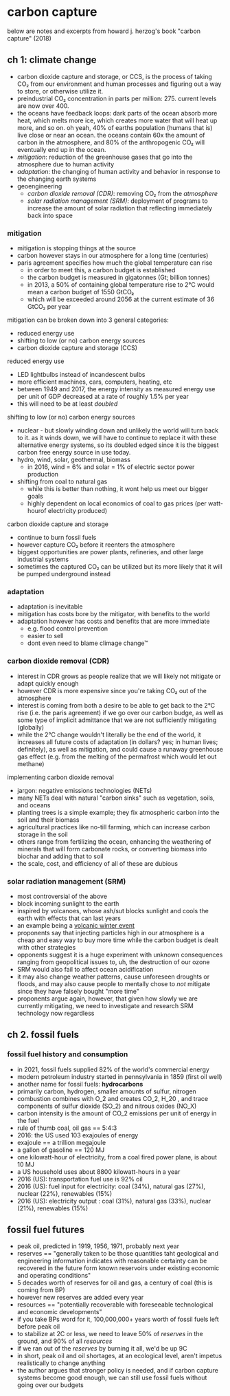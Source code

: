 # carbon capture

below are notes and excerpts from howard j. herzog's book "carbon capture" (2018)

## ch 1: climate change

* carbon dioxide capture and storage, or CCS, is the process of taking CO₂ from our environment and human processes and figuring out a way to store, or otherwise utilize it.
* preindustrial CO₂ concentration in parts per million: 275.  current levels are now over 400.
* the oceans have feedback loops: dark parts of the ocean absorb more heat, which melts more ice, which creates more water that will heat up more, and so on. oh yeah, 40% of earths population (humans that is) live close or near an ocean. the oceans contain 60x the amount of carbon in the atmosphere, and 80% of the anthropogenic CO₂ will eventually end up in the ocean.
* _mitigation_: reduction of the greenhouse gases that go into the atmosphere due to human activity
* _adaptation_: the changing of human activity and behavior in response to the changing earth systems
* geoengineering
  * _carbon dioxide removal (CDR)_: removing CO₂ from the _atmosphere_
  * _solar radiation management (SRM)_: deployment of programs to increase the amount of solar radiation that reflecting immediately back into space

### mitigation

* mitigation is stopping things at the source
* carbon however stays in our atmosphere for a long time (centuries)
* paris agreement specifies how much the global temperature can rise
  * in order to meet this, a carbon budget is established
  * the carbon budget is measured in gigatonnes (Gt; billion tonnes)
  * in 2013, a 50% of containing global temperature rise to 2°C would mean a carbon budget of 1550 GtCO₂
  * which will be exceeded around 2056 at the current estimate of 36 GtCO₂ per year

mitigation can be broken down into 3 general categories:
* reduced energy use
* shifting to low (or no) carbon energy sources
* carbon dioxide capture and storage (CCS)


reduced energy use
* LED lightbulbs instead of incandescent bulbs
* more efficient machines, cars, computers, heating, etc
* between 1949 and 2017, the energy intensity as measured energy use per unit of GDP decreased at a rate of roughly 1.5% per year
* this will need to be at least _doubled_

shifting to low (or no) carbon energy sources
* nuclear - but slowly winding down and unlikely the world will turn back to it. as it winds down, we will have to continue to replace it with these alternative energy systems, so its doubled edged since it is the biggest carbon free energy source in use today.
* hydro, wind, solar, geothermal, biomass
    * in 2016, wind = 6% and solar = 1% of electric sector power production
* shifting from coal to natural gas
  * while this is better than nothing, it wont help us meet our bigger goals
  * highly dependent on local economics of coal to gas prices (per watt-hourof electricity produced)

carbon dioxide capture and storage
* continue to burn fossil fuels
* however capture CO₂ before it reenters the atmosphere
* biggest opportunities are power plants, refineries, and other large industrial systems
* sometimes the captured CO₂ can be utilized but its more likely that it will be pumped underground instead

### adaptation

* adaptation is inevitable
* mitigation has costs bore by the mitigator, with benefits to the world
* adaptation however has costs and benefits that are more immediate
  * e.g. flood control prevention
  * easier to sell
  * dont even need to blame climage change™

### carbon dioxide removal (CDR)

* interest in CDR grows as people realize that we will likely not mitigate or adapt quickly enough
* however CDR is more expensive since you're taking CO₂ out of the atmosphere
* interest is coming from both a desire to be able to get back to the 2°C rise (i.e. the paris agreement) if we go over our carbon budge, as well as some type of implicit admittance that we are not sufficiently mitigating (globally)
* while the 2°C change wouldn't literally be the end of the world, it increases all future costs of adaptation (in dollars? yes; in human lives; definitely), as well as mitigation, and could cause a runaway greenhouse gas effect (e.g. from the melting of the permafrost which would let out methane)

implementing carbon dioxide removal

* jargon: negative emissions technologies (NETs)
* many NETs deal with natural "carbon sinks" such as vegetation, soils, and oceans
* planting trees is a simple example; they fix atmospheric carbon into the soil and their biomass
* agricultural practices like no-till farming, which can increase carbon storage in the soil
* others range from fertilizing the ocean, enhancing the weathering of minerals that will form carbonate rocks, or converting biomass into biochar and adding that to soil
* the scale, cost, and efficiency of all of these are dubious

### solar radiation management (SRM)

* most controversial of the above
* block incoming sunlight to the earth
* inspired by volcanoes, whose ash/sut blocks sunlight and cools the earth with effects that can last years
* an example being a [volcanic winter event](https://en.wikipedia.org/wiki/Year_Without_a_Summer)
* proponents say that injecting particles high in our atmosphere is a cheap and easy way to buy more time while the carbon budget is dealt with other strategies
* opponents suggest it is a huge experiment with unknown consequences ranging from geopolitical issues to, uh, the destruction of our ozone
* SRM would also fail to affect ocean acidification
* it may also change weather patterns, cause unforeseen droughts or floods, and may also cause people to mentally chose to _not_ mitigate since they have falsely bought "more time"
* proponents argue again, however, that given how slowly we are currently mitigating, we need to investigate and research SRM technology now regardless

## ch 2. fossil fuels

### fossil fuel history and consumption
* in 2021, fossil fuels supplied 82% of the world's commercial energy
* modern petroleum industry started in pennsylvania in 1859 (first oil well)
* another name for fossil fuels: **hydrocarbons**
* primarily carbon, hydrogen, smaller amounts of sulfur, nitrogen
* combustion combines with O_2 and creates CO_2, H_20 , and trace components of sulfur dioxide (SO_2) and nitrous oxides (NO_X)
* carbon intensity is the amount of CO_2 emissions per unit of energy in the fuel
* rule of thumb coal, oil gas == 5:4:3
* 2016: the US used 103 exajoules of energy
* exajoule == a trillion megajoule
* a gallon of gasoline == 120 MJ
* one kilowatt-hour of electricity, from a coal fired power plane, is about 10 MJ
* a US household uses about 8800 kilowatt-hours in a year
* 2016 (US): transportation fuel use is 92% oil
* 2016 (US): fuel input for electricity: coal (34%), natural gas (27%), nuclear (22%), renewables (15%)
* 2016 (US): electricity output : coal (31%), natural gas (33%), nuclear (21%), renewables (15%)

## fossil fuel futures
* peak oil, predicted in 1919, 1956, 1971, probably next year
* reserves == "generally taken to be those quantities taht geological and engineering information indicates with reasonable certainty can be recovered in the future form known reservoirs under existing economic and operating conditions"
* 5 decades worth of reserves for oil and gas, a century of coal (this is coming from BP)
* however new reserves are added every year
* resources == "potentially recoverable with foreseeable technological and economic developments"
* if you take BPs word for it, 100,000,000+ years worth of fossil fuels left before peak oil
* to stabilize at 2C or less, we need to leave 50% of *reserves* in the ground, and 90% of all *resources*
* if we ran out of the *reserves* by burning it all, we'd be up 9C
* in short, peak oil and oil shortages, at an ecological level, aren't impetus realistically to change anything
* the author argues that stronger policy is needed, and if carbon capture systems become good enough, we can still use fossil fuels without going over our budgets
